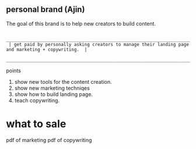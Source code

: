 ## personal brand (Ajin)
The goal of this brand is to help new creators to build content.
```
   _________________________________________________________________________________________________
 | get paid by personally asking creators to manage their landing page and marketing + copywriting.  |
   __________________________________________________________________________________________________

```
points
1. show new tools for the content creation.
2. show new marketing techniqes
3. show how to build landing page.
4. teach copywriting.

# what to sale
pdf of marketing
pdf of copywriting
